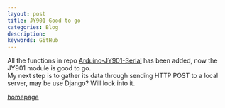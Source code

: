 ```yaml
---
layout: post
title: JY901 Good to go
categories: Blog
description: 
keywords: GitHub
---
```


All the functions in repo [Arduino-JY901-Serial](https://github.com/paul-tian/Arduino-JY901-Serial) has been added, now the JY901 module is good to go.  
My next step is to gather its data through sending HTTP POST to a local server, may be use Django? Will look into it.

[homepage](/)
